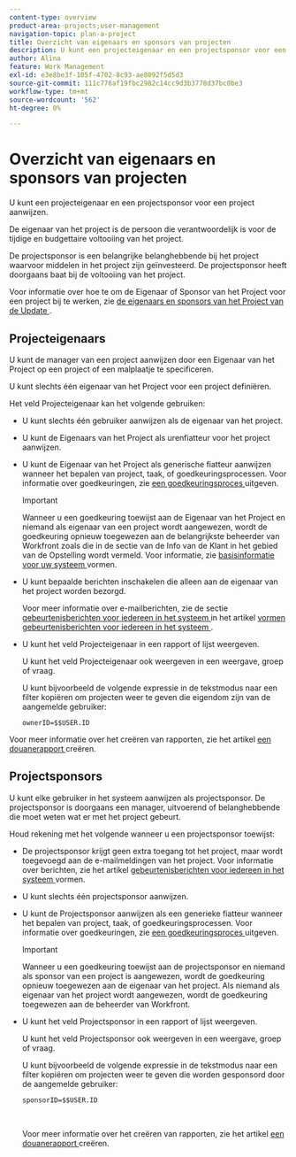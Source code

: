 ```yaml
---
content-type: overview
product-area: projects;user-management
navigation-topic: plan-a-project
title: Overzicht van eigenaars en sponsors van projecten
description: U kunt een projecteigenaar en een projectsponsor voor een project aanwijzen.
author: Alina
feature: Work Management
exl-id: e3e8be3f-105f-4702-8c93-ae8092f5d5d3
source-git-commit: 111c776af19fbc2982c14cc9d3b3778d37bc0be3
workflow-type: tm+mt
source-wordcount: '562'
ht-degree: 0%

---
```


# Overzicht van eigenaars en sponsors van projecten

<!-- Audited: 1/2024 -->

U kunt een projecteigenaar en een projectsponsor voor een project aanwijzen.

De eigenaar van het project is de persoon die verantwoordelijk is voor de tijdige en budgettaire voltooiing van het project.

De projectsponsor is een belangrijke belanghebbende bij het project waarvoor middelen in het project zijn geïnvesteerd. De projectsponsor heeft doorgaans baat bij de voltooiing van het project.

Voor informatie over hoe te om de Eigenaar of Sponsor van het Project voor een project bij te werken, zie [ de eigenaars en sponsors van het Project van de Update ](../../../manage-work/projects/planning-a-project/update-project-owners-and-sponsors.md).

## Projecteigenaars

U kunt de manager van een project aanwijzen door een Eigenaar van het Project op een project of een malplaatje te specificeren.

U kunt slechts één eigenaar van het Project voor een project definiëren.

Het veld Projecteigenaar kan het volgende gebruiken:

* U kunt slechts één gebruiker aanwijzen als de eigenaar van het project.
* U kunt de Eigenaars van het Project als urenfiatteur voor het project aanwijzen.
* U kunt de Eigenaar van het Project als generische fiatteur aanwijzen wanneer het bepalen van project, taak, of goedkeuringsprocessen. Voor informatie over goedkeuringen, zie [ een goedkeuringsproces ](../../../administration-and-setup/customize-workfront/configure-approval-milestone-processes/edit-an-approval-process.md) uitgeven.

  >[!IMPORTANT]
  >
  >Wanneer u een goedkeuring toewijst aan de Eigenaar van het Project en niemand als eigenaar van een project wordt aangewezen, wordt de goedkeuring opnieuw toegewezen aan de belangrijkste beheerder van Workfront zoals die in de sectie van de Info van de Klant in het gebied van de Opstelling wordt vermeld. Voor informatie, zie [ basisinformatie voor uw systeem ](../../../administration-and-setup/get-started-wf-administration/configure-basic-info.md) vormen.
  >


* U kunt bepaalde berichten inschakelen die alleen aan de eigenaar van het project worden bezorgd.

  Voor meer informatie over e-mailberichten, zie de sectie [ gebeurtenisberichten voor iedereen in het systeem ](../../../administration-and-setup/manage-workfront/emails/configure-event-notifications-for-everyone-in-the-system.md#modify) in het artikel [ vormen gebeurtenisberichten voor iedereen in het systeem ](../../../administration-and-setup/manage-workfront/emails/configure-event-notifications-for-everyone-in-the-system.md).

* U kunt het veld Projecteigenaar in een rapport of lijst weergeven.

  U kunt het veld Projecteigenaar ook weergeven in een weergave, groep of vraag.

  U kunt bijvoorbeeld de volgende expressie in de tekstmodus naar een filter kopiëren om projecten weer te geven die eigendom zijn van de aangemelde gebruiker: 

  ```
  ownerID=$$USER.ID
  ```

Voor meer informatie over het creëren van rapporten, zie het artikel [ een douanerapport ](../../../reports-and-dashboards/reports/creating-and-managing-reports/create-custom-report.md) creëren.

<!--
<div data-mc-conditions="QuicksilverOrClassic.Draft mode">
<h2>Update the Project Owner of a project</h2>
<p>(NOTE:&nbsp;drafted and moved to its own article)</p>
<ol>
<li value="1">Go to the project you want to update.</li>
<li value="2"> Click <strong>Project Details</strong> in the left panel. </li>
<li value="3"> Click&nbsp;the <strong>Edit</strong> icon <img src="assets/qs-edit-icon.png"> in the upper-right corner of the Project&nbsp;Details area, then click&nbsp;<strong>Overview</strong>.  </li>
<li value="4"> <p>Specify the name of a user for the <strong>Project Owner</strong> field.</p> <p>Only active users can be specified as Project Owners.</p> </li>
<li value="5"> Click&nbsp;<strong>Save Changes</strong>. </li>
</ol>
</div>
-->

## Projectsponsors

U kunt elke gebruiker in het systeem aanwijzen als projectsponsor. De projectsponsor is doorgaans een manager, uitvoerend of belanghebbende die moet weten wat er met het project gebeurt.

Houd rekening met het volgende wanneer u een projectsponsor toewijst:

* De projectsponsor krijgt geen extra toegang tot het project, maar wordt toegevoegd aan de e-mailmeldingen van het project. Voor informatie over berichten, zie het artikel [ gebeurtenisberichten voor iedereen in het systeem ](../../../administration-and-setup/manage-workfront/emails/configure-event-notifications-for-everyone-in-the-system.md) vormen.

* U kunt slechts één projectsponsor aanwijzen.
* U kunt de Projectsponsor aanwijzen als een generieke fiatteur wanneer het bepalen van project, taak, of goedkeuringsprocessen. Voor informatie over goedkeuringen, zie [ een goedkeuringsproces ](../../../administration-and-setup/customize-workfront/configure-approval-milestone-processes/edit-an-approval-process.md) uitgeven.

  >[!IMPORTANT]
  >
  >Wanneer u een goedkeuring toewijst aan de projectsponsor en niemand als sponsor van een project is aangewezen, wordt de goedkeuring opnieuw toegewezen aan de eigenaar van het project. Als niemand als eigenaar van het project wordt aangewezen, wordt de goedkeuring toegewezen aan de beheerder van Workfront.

* U kunt het veld Projectsponsor in een rapport of lijst weergeven.

  U kunt het veld Projectsponsor ook weergeven in een weergave, groep of vraag.

  U kunt bijvoorbeeld de volgende expressie in de tekstmodus naar een filter kopiëren om projecten weer te geven die worden gesponsord door de aangemelde gebruiker:

  ```
  sponsorID=$$USER.ID
  ```

   

  Voor meer informatie over het creëren van rapporten, zie het artikel [ een douanerapport ](../../../reports-and-dashboards/reports/creating-and-managing-reports/create-custom-report.md) creëren.

<!--
<div data-mc-conditions="QuicksilverOrClassic.Draft mode">
<h2>Update the Project Sponsor of a project </h2>
<p>(NOTE: drafted and moved to its own article) </p>
<ol>
<li value="1">Go to the Project you want to update.</li>
<li value="2"> Click <strong>Project Details</strong> in the left panel. </li>
<li value="3"> Click&nbsp;the <strong>Edit</strong> icon <img src="assets/qs-edit-icon.png"> in the upper-right corner of the Project&nbsp;Details area, then click&nbsp;<strong>Overview</strong>.  </li>
<li value="4"> <p>Specify the name of a user for the <strong>Project Sponsor</strong> field.</p> <p>Only active users can be specified as Project Sponsors.</p> </li>
<li value="5"> Click&nbsp;<strong>Save Changes</strong>. </li>
</ol>
</div>
-->
